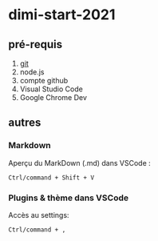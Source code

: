 # dimi-start-2021

## pré-requis
1. [git](https://git-scm.com/download)
1. node.js
1. compte github
1. Visual Studio Code
1. Google Chrome Dev

## autres

### Markdown
Aperçu du MarkDown (.md) dans VSCode :
```
Ctrl/command + Shift + V
```

### Plugins & thème dans VSCode
Accès au settings:
```
Ctrl/command + ,
```
